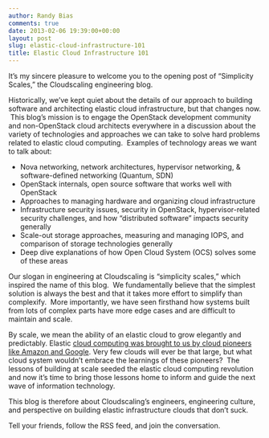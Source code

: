 ```yaml
---
author: Randy Bias
comments: true
date: 2013-02-06 19:39:00+00:00
layout: post
slug: elastic-cloud-infrastructure-101
title: Elastic Cloud Infrastructure 101
---
```


It’s my sincere pleasure to welcome you to the opening post of “Simplicity Scales,” the Cloudscaling engineering blog.

Historically, we’ve kept quiet about the details of our approach to building software and architecting elastic cloud infrastructure, but that changes now.  This blog’s mission is to engage the OpenStack development community and non-OpenStack cloud architects everywhere in a discussion about the variety of technologies and approaches we can take to solve hard problems related to elastic cloud computing.  Examples of technology areas we want to talk about:


  - Nova networking, network architectures, hypervisor networking, &amp; software-defined networking (Quantum, SDN)
  - OpenStack internals, open source software that works well with OpenStack
  - Approaches to managing hardware and organizing cloud infrastructure
  - Infrastructure security issues, security in OpenStack, hypervisor-related security challenges, and how “distributed software” impacts security generally
  - Scale-out storage approaches, measuring and managing IOPS, and comparison of storage technologies generally
  - Deep dive explanations of how Open Cloud System (OCS) solves some of these areas

Our slogan in engineering at Cloudscaling is “simplicity scales,” which inspired the name of this blog.  We fundamentally believe that the simplest solution is always the best and that it takes more effort to simplify than complexify.  More importantly, we have seen firsthand how systems built from lots of complex parts have more edge cases and are difficult to maintain and scale.

By scale, we mean the ability of an elastic cloud to grow elegantly and predictably. Elastic [cloud computing was brought to us by cloud pioneers like Amazon and Google]. Very few clouds will ever be that large, but what cloud system wouldn’t embrace the learnings of these pioneers?  The lessons of building at scale seeded the elastic cloud computing revolution and now it’s time to bring those lessons home to inform and guide the next wave of information technology.

  [cloud computing was brought to us by cloud pioneers like Amazon and Google]: http://www.cloudscaling.com/blog/cloud-computing/the-evolution-of-it-towards-cloud-computing-vmworld/

This blog is therefore about Cloudscaling’s engineers, engineering culture, and perspective on building elastic infrastructure clouds that don’t suck.

Tell your friends, follow the RSS feed, and join the conversation.

